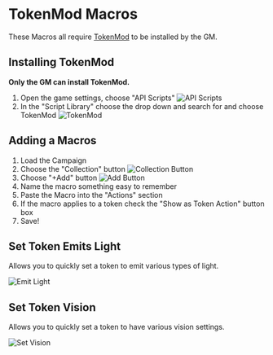 # TokenMod Macros
These Macros all require [TokenMod](https://github.com/shdwjk/Roll20API/tree/master/TokenMod) to be installed by the GM.

## Installing TokenMod
**Only the GM can install TokenMod.**

1. Open the game settings, choose "API Scripts" ![API Scripts](https://i.imgur.com/Q5wiSgm.png)
2. In the "Script Library" choose the drop down and search for and choose TokenMod ![TokenMod](https://i.imgur.com/hJSRWG0.png)


## Adding a Macros
1. Load the Campaign
2. Choose the "Collection" button ![Collection Button](https://i.imgur.com/lCweZjU.png)
3. Choose "+Add" button ![Add Button](https://i.imgur.com/mh90WHK.png)
4. Name the macro something easy to remember
5. Paste the Macro into the "Actions" section
6. If the macro applies to a token check the "Show as Token Action" button box
7. Save!

## Set Token Emits Light
Allows you to quickly set a token to emit various types of light.

![Emit Light](https://i.imgur.com/EKkPUUw.png)

## Set Token Vision
Allows you to quickly set a token to have various vision settings.

![Set Vision](https://i.imgur.com/9fTj6FJ.png)